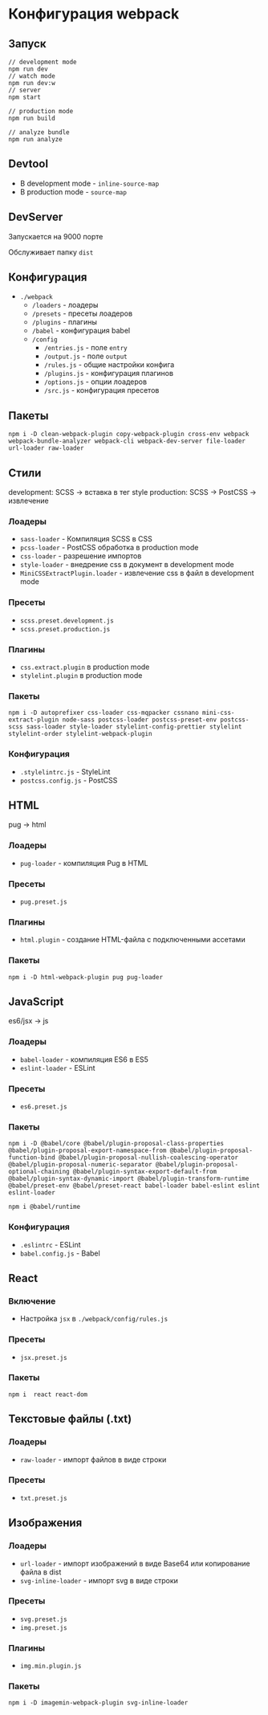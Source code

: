 # Конфигурация webpack

## Запуск

```
// development mode
npm run dev
// watch mode
npm run dev:w
// server
npm start

// production mode
npm run build

// analyze bundle
npm run analyze
```

## Devtool

- В development mode - `inline-source-map`
- В production mode - `source-map`

## DevServer

Запускается на 9000 порте

Обслуживает папку `dist`

## Конфигурация

- `./webpack`
  - `/loaders` - лоадеры
  - `/presets` - пресеты лоадеров
  - `/plugins` - плагины
  - `/babel` - конфигурация babel
  - `/config`
    - `/entries.js` - поле `entry`
    - `/output.js` - поле `output`
    - `/rules.js` - общие настройки конфига
    - `/plugins.js` - конфигурация плагинов
    - `/options.js` - опции лоадеров
    - `/src.js` - конфигурация пресетов

## Пакеты

```
npm i -D clean-webpack-plugin copy-webpack-plugin cross-env webpack webpack-bundle-analyzer webpack-cli webpack-dev-server file-loader url-loader raw-loader
```

## Стили

development: SCSS -> вставка в тег style
production: SCSS -> PostCSS -> извлечение

### Лоадеры

- `sass-loader` - Компиляция SCSS в CSS
- `pcss-loader` - PostCSS обработка в production mode
- `css-loader` - разрешение импортов
- `style-loader` - внедрение css в документ в development mode
- `MiniCSSExtractPlugin.loader` - извлечение css в файл в development mode

### Пресеты

- `scss.preset.development.js`
- `scss.preset.production.js`

### Плагины

- `css.extract.plugin` в production mode
- `stylelint.plugin` в production mode

### Пакеты

```
npm i -D autoprefixer css-loader css-mqpacker cssnano mini-css-extract-plugin node-sass postcss-loader postcss-preset-env postcss-scss sass-loader style-loader stylelint-config-prettier stylelint stylelint-order stylelint-webpack-plugin
```

### Конфигурация

- `.stylelintrc.js` - StyleLint
- `postcss.config.js` - PostCSS


## HTML

pug -> html

### Лоадеры

- `pug-loader` - компиляция Pug в HTML

### Пресеты

- `pug.preset.js`

### Плагины

- `html.plugin` - создание HTML-файла с подключенными ассетами

### Пакеты

```
npm i -D html-webpack-plugin pug pug-loader
```


## JavaScript

es6/jsx -> js

### Лоадеры

- `babel-loader` - компиляция ES6 в ES5
- `eslint-loader` - ESLint

### Пресеты

- `es6.preset.js`

### Пакеты

```
npm i -D @babel/core @babel/plugin-proposal-class-properties @babel/plugin-proposal-export-namespace-from @babel/plugin-proposal-function-bind @babel/plugin-proposal-nullish-coalescing-operator @babel/plugin-proposal-numeric-separator @babel/plugin-proposal-optional-chaining @babel/plugin-syntax-export-default-from @babel/plugin-syntax-dynamic-import @babel/plugin-transform-runtime  @babel/preset-env @babel/preset-react babel-loader babel-eslint eslint eslint-loader

npm i @babel/runtime
```

### Конфигурация

- `.eslintrc` - ESLint
- `babel.config.js` - Babel

## React

### Включение

- Настройка `jsx` в `./webpack/config/rules.js`

### Пресеты

- `jsx.preset.js`

### Пакеты

```
npm i  react react-dom
```


## Текстовые файлы (.txt)

### Лоадеры

- `raw-loader` - импорт файлов в виде строки

### Пресеты

- `txt.preset.js`

## Изображения

### Лоадеры

- `url-loader` - импорт изображений в виде Base64 или копирование файла в dist
- `svg-inline-loader` - импорт svg в виде строки

### Пресеты

- `svg.preset.js`
- `img.preset.js`

### Плагины

- `img.min.plugin.js`

### Пакеты

```
npm i -D imagemin-webpack-plugin svg-inline-loader
```

